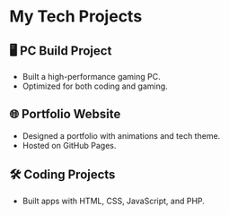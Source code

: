 # My Tech Projects

## 🖥️ PC Build Project
- Built a high-performance gaming PC.
- Optimized for both coding and gaming.

## 🌐 Portfolio Website
- Designed a portfolio with animations and tech theme.
- Hosted on GitHub Pages.

## 🛠️ Coding Projects
- Built apps with HTML, CSS, JavaScript, and PHP.